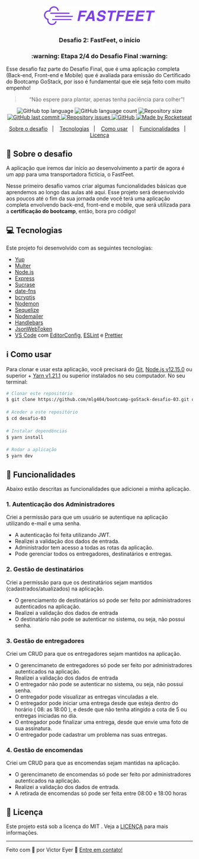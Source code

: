 <h1 align="center">
  <img alt="Fastfeet" title="Fastfeet" src=".github/logo.png" width="300px" />
</h1>

<h3 align="center">
  Desafio 2: FastFeet, o início
</h3>

<h3 align="center">
  :warning: Etapa 2/4 do Desafio Final :warning:
</h3>

<p>Esse desafio faz parte do Desafio Final, que é uma aplicação completa (Back-end, Front-end e Mobile) que é avaliada para emissão do Certificado do Bootcamp GoStack, por isso é fundamental que ele seja feito com muito empenho!</p>

<blockquote align="center">“Não espere para plantar, apenas tenha paciência para colher”!</blockquote>

<p align="center">
  <img alt="GitHub top language" src="https://img.shields.io/github/languages/top/mlg404/bootcamp-goStack-desafio-03.svg">

  <img alt="GitHub language count" src="https://img.shields.io/github/languages/count/mlg404/bootcamp-goStack-desafio-03.svg">

  <img alt="Repository size" src="https://img.shields.io/github/repo-size/mlg404/bootcamp-goStack-desafio-03.svg">
  <a href="https://github.com/mlg404/bootcamp-goStack-desafio-03/commits/master">
    <img alt="GitHub last commit" src="https://img.shields.io/github/last-commit/mlg404/bootcamp-goStack-desafio-03.svg">
  </a>

  <a href="https://github.com/mlg404/bootcamp-goStack-desafio-01/issues">
    <img alt="Repository issues" src="https://img.shields.io/github/issues/mlg404/bootcamp-goStack-desafio-03.svg">
  </a>

  <a href="https://github.com/mlg404/bootcamp-goStack-desafio-03/blob/master/LICENSE">
    <img alt="GitHub" src="https://img.shields.io/github/license/mlg404/bootcamp-goStack-desafio-03.svg">
  </a>

  <a href="https://rocketseat.com.br">
    <img alt="Made by Rocketseat" src="https://img.shields.io/badge/made%20by-Rocketseat-%2304D361">
  </a>

</p>

<p align="center">
  <a href="#rocket-sobre-o-desafio">Sobre o desafio</a>&nbsp;&nbsp;&nbsp;|&nbsp;&nbsp;&nbsp;
  <a href="#computer-tecnologias">Tecnologias</a>&nbsp;&nbsp;&nbsp;|&nbsp;&nbsp;&nbsp;
  <a href="#information_source-como-usar">Como usar</a>&nbsp;&nbsp;&nbsp;|&nbsp;&nbsp;&nbsp;
  <a href="#mag_right-funcionalidades">Funcionalidades</a>&nbsp;&nbsp;&nbsp;|&nbsp;&nbsp;&nbsp;
  <a href="#memo-licença">Licença</a>
</p>

## :rocket: Sobre o desafio

A aplicação que iremos dar início ao desenvolvimento a partir de agora é um app para uma transportadora fictícia, o FastFeet.

Nesse primeiro desafio vamos criar algumas funcionalidades básicas que aprendemos ao longo das aulas até aqui. Esse projeto será desenvolvido aos poucos até o fim da sua jornada onde você terá uma aplicação completa envolvendo back-end, front-end e mobile, que será utilizada para a **certificação do bootcamp**, então, bora pro código!



## :computer: Tecnologias

Este projeto foi desenvolvido com as seguintes tecnologias:

-  [Yup](https://github.com/jquense/yup)
-  [Multer](https://github.com/expressjs/multer)
-  [Node.js](https://nodejs.org/)
-  [Express](https://expressjs.com/)
-  [Sucrase](https://github.com/alangpierce/sucrase)
-  [date-fns](https://date-fns.org/)
-  [bcryptjs](https://github.com/dcodeIO/bcrypt.js)
-  [Nodemon](https://nodemon.io/)
-  [Sequelize](https://sequelize.org/)
-  [Nodemailer](https://nodemailer.com/about/)
-  [Handlebars](https://handlebarsjs.com/)
-  [JsonWebToken](https://jwt.io/)
-  [VS Code][vc] com [EditorConfig][vceditconfig],  [ESLint][vceslint] e [Prettier][vcprettier]

## :information_source: Como usar

Para clonar e usar esta aplicação, você precisará do [Git](https://git-scm.com), [Node.js v12.15.0][nodejs] ou superior + [Yarn v1.21.1][yarn] ou superior instalados no seu computador. No seu terminal:

```bash
# Clonar este repositório
$ git clone https://github.com/mlg404/bootcamp-goStack-desafio-03.git desafio-03

# Aceder a este repositório
$ cd desafio-03

# Instalar dependências
$ yarn install

# Rodar a aplicação
$ yarn dev
```
## :mag_right: Funcionalidades

Abaixo estão descritas as funcionalidades que adicionei a minha aplicação.

### **1. Autenticação dos Administradores**

Criei a permissão para que um usuário se autentique na aplicação utilizando e-mail e uma senha.

- A autenticação foi feita utilizando JWT.
- Realizei a validação dos dados de entrada.
- Administrador tem acesso a todas as rotas da aplicação.
- Pode gerenciar todos os entregadores, destinatários e entregas.

### **2. Gestão de destinatários**

Criei a permissão para que os destinatários sejam mantidos (cadastrados/atualizados) na aplicação.

- O gerenciamento de destinatários só pode ser feito por administradores autenticados na aplicação.
- Realizei a validação dos dados de entrada
- O destinatário não pode se autenticar no sistema, ou seja, não possui senha.

### **3. Gestão de entregadores**

Criei um CRUD para que os entregadores sejam mantidos na aplicação.

- O gerencimaneto de entregadores só pode ser feito por administradores autenticados na aplicação.
- Realizei a validação dos dados de entrada
- O entregador não pode se autenticar no sistema, ou seja, não possui senha.
- O entregador pode visualizar as entregas vinculadas a ele.
- O entregador pode iniciar uma entrega desde que esteja dentro do horário ( 08: as 18:00 ), e desde que não tenha atingido a cota de  5 ou entregas iniciadas no dia.
- O entregador pode finalizar uma entrega, desde que envie uma foto de sua assinatura.
- O entregador pode cadastrar um problema nas suas entregas.

### **4. Gestão de encomendas**

Criei um CRUD para que as encomendas sejam mantidas na aplicação.

- O gerencimaneto de encomendas só pode ser feito por administradores autenticados na aplicação.
- Realizei a validação dos dados de entrada.
- A retirada de encomendas só pode ser feita entre 08:00 e 18:00 horas

## :memo: Licença
Este projeto está sob a licença do MIT . Veja a [LICENÇA](https://github.com/mlg404/bootcamp-goStack-desafio-03/blob/master/LICENSE) para mais informações.

---

Feito com 💙 por Victor Eyer :wave: [Entre em contato!](https://www.linkedin.com/in/victoreyer/)

[nodejs]: https://nodejs.org/
[yarn]: https://yarnpkg.com/
[vc]: https://code.visualstudio.com/
[vceditconfig]: https://marketplace.visualstudio.com/items?itemName=EditorConfig.EditorConfig
[vceslint]: https://marketplace.visualstudio.com/items?itemName=dbaeumer.vscode-eslint
[vcprettier]: https://prettier.io/
